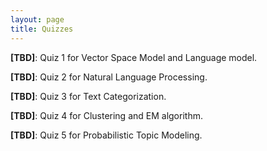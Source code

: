 ```yaml
---
layout: page
title: Quizzes
---
```


**[TBD]**: Quiz 1 for Vector Space Model and Language model. 

**[TBD]**: Quiz 2 for Natural Language Processing. 

**[TBD]**: Quiz 3 for Text Categorization. 

**[TBD]**: Quiz 4 for Clustering and EM algorithm.

**[TBD]**: Quiz 5 for Probabilistic Topic Modeling.